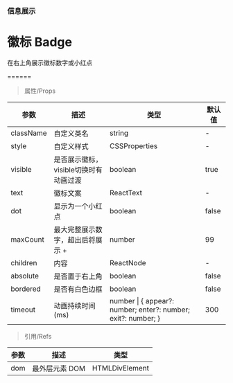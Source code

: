 ### 信息展示

# 徽标 Badge

在右上角展示徽标数字或小红点

======

> 属性/Props

|参数|描述|类型|默认值|
|----------|-------------|------|------|
|className|自定义类名|string|-|
|style|自定义样式|CSSProperties|-|
|visible|是否展示徽标，visible切换时有动画过渡|boolean|true|
|text|徽标文案|ReactText|-|
|dot|显示为一个小红点|boolean|false|
|maxCount|最大完整展示数字，超出后将展示 \+|number|99|
|children|内容|ReactNode|-|
|absolute|是否置于右上角|boolean|false|
|bordered|是否有白色边框|boolean|false|
|timeout|动画持续时间(ms)|number \| \{ appear?: number; enter?: number; exit?: number; \}|300|

> 引用/Refs

|参数|描述|类型|
|----------|-------------|------|
|dom|最外层元素 DOM|HTMLDivElement|
